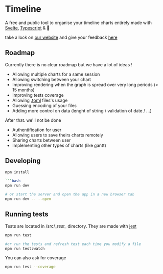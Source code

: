 # Timeline
A free and public tool to organise your timeline charts entirely made with [Svelte](https://svelte.dev/), [Typescript](https://www.typescriptlang.org/) & 💖

take a look on [our website](https://timeline-chart.dev/) and give your feedback [here](https://github.com/besstiolle/Timeline/issues)

## Roadmap

Currently there is no clear roadmap but we have a lot of ideas !

 * Allowing multiple charts for a same session
 * Allowing switching between your chart
 * Improving rendering when the graph is spread over very long periods (> 15 months)
 * Improving tests coverage
 * Allowing [.toml](https://github.com/toml-lang/toml) files's usage
 * Guessing encoding of your files
 * Adding more control on data (lenght of string / validation of date / ...)

After that. we'll not be done

 * Authentification for user
 * Allowing users to save theirs charts remotely
 * Sharing charts between user
 * Implementing other types of charts (like gantt)


## Developing


```bash
npm install

```bash
npm run dev

# or start the server and open the app in a new browser tab
npm run dev -- --open
```

## Running tests

Tests are located in /src/\__test\__ directory. They are made with [jest](https://jestjs.io/fr/)

```bash
npm run test

#or run the tests and refresh test each time you modify a file
npm run test:watch

```

You can also ask for coverage 

```bash
npm run test --coverage
```

